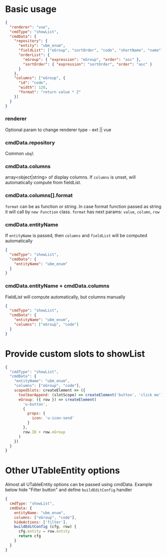 # Basic usage

```json
{
  "renderer": "vue",
  "cmdType": "showList",
  "cmdData": {
    "repository": {
      "entity": "ubm_enum",
      "fieldList": ["eGroup", "sortOrder", "code", "shortName", "name"],
      "orderList": {
        "eGroup": { "expression": "eGroup", "order": "asc" },
        "sortOrder": { "expression": "sortOrder", "order": "asc" }
      }
    },
    "columns": ["eGroup", {
      "id": "code",
      "width": 120,
      "format": "return value * 2"
    }]
  }
}
```
### renderer
 Optional param to change renderer type - ext || vue

### cmdData.repository
Common `ubql`

### cmdData.columns
array<object|string> of display columns.
If `columns` is unset, will automatically compute from fieldList.

### cmdData.columns[].format
`format` can be as function or string.
In case format function passed as string it will call by `new Function` class.
`format` has next params: `value`, `column`, `row`

### cmdData.entityName
If `entityName` is passed, then `columns` and `fieldList` will be computed automatically

```json
{
  "cmdType": "showList",
  "cmdData": {
    "entityName": "ubm_enum"
  }
}
```

### cmdData.entityName + cmdData.columns
FieldList will compute automatically, but columns manually

```json
{
  "cmdType": "showList",
  "cmdData": {
    "entityName": "ubm_enum",
    "columns": ["eGroup", "code"]
  }
}
```

# Provide custom slots to showList
```javascript
{
  "cmdType": "showList",
  "cmdData": {
    "entityName": "ubm_enum",
    "columns": ["eGroup", "code"],
    scopedSlots: createElement => ({
      toolbarAppend: (slotScope) => createElement('button', 'click me'),
      eGroup: ({ row }) => createElement(
        'u-button',
        {
          props: {
            icon: 'u-icon-send'
          }
        },
        row.ID + row.eGroup
      )
    })
  }  
}
```

# Other UTableEntity options
Almost all UTableEntity options can be passed using cmdData. Example below hide "Filter button" and define `buildEditConfig` handler  
```javascript
{
  cmdType: "showList",
  cmdData: {
    entityName: "ubm_enum",
    columns: ["eGroup", "code"],
    hideActions: ['filter'],
    buildEditConfig (cfg, row) {
      cfg.entity = row.entity
      return cfg
    }
  }  
}
```
